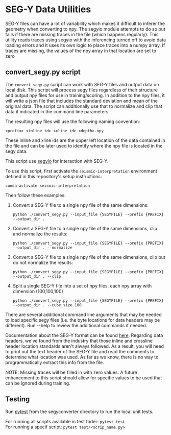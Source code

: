 # SEG-Y Data Utilities

SEG-Y files can have a lot of variability which makes it difficult to inferer the geometry when converting to npy. The segyio module attempts to do so but fails if there are missing traces in the file (which happens regularly). This utility reads traces using segyio with the inferencing turned off to avoid data loading errors and it uses its own logic to place traces into a numpy array. If traces are missing, the values of the npy array in that location are set to zero

## convert_segy.py script

The `convert_segy.py` script can work with SEG-Y files and output data on  local disk. This script will process segy files regardless of their structure and output npy files for use in training/scoring. In addition to the npy files, it will write a json file that includes the standard deviation and mean of the original data. The script can additionally use that to normalize and clip that data if indicated in the command line parameters

The resulting npy files will use the following naming convention:

```<prefix>_<inline id>_<xline id>_<depth>.npy```

These inline and xline ids are the upper left location of the data contained in the file and can be later used to identify where the npy file is located in the segy data.

This script use [segyio](https://github.com/equinor/segyio) for interaction with SEG-Y.

To use this script, first activate the `seismic-interpretation` environment defined in this repository's setup instructions: 

`conda activate seismic-interpretation`

Then follow these examples:

1) Convert a SEG-Y file to a single npy file of the same dimensions:

    ```
    python ./convert_segy.py --input_file {SEGYFILE} --prefix {PREFIX} --output_dir .
    ```

2) Convert a SEG-Y file to a single npy file of the same dimensions, clip and normalize the results:

    ```
    python ./convert_segy.py --input_file {SEGYFILE} --prefix {PREFIX} --output_dir . --normalize
    ```

3) Convert a SEG-Y file to a single npy file of the same dimensions, clip but do not normalize the results:

    ```
    python ./convert_segy.py --input_file {SEGYFILE} --prefix {PREFIX} --output_dir . --clip
    ```

4) Split a single SEG-Y file into a set of npy files, each npy array with dimension (100,100,100)

    ```
    python ./convert_segy.py --input_file {SEGYFILE} --prefix {PREFIX} --output_dir . --cube_size 100
    ```

There are several additional command line arguments that may be needed to load specific segy files (i.e. the byte locations for data headers may be different). Run --help to review the additional commands if needed.

Documentation about the SEG-Y format can be found [here](https://seg.org/Portals/0/SEG/News%20and%20Resources/Technical%20Standards/seg_y_rev2_0-mar2017.pdf).
Regarding data headers, we've found from the industry that those inline and crossline header location standards aren't always followed.
As a result, you will need to print out the text header of the SEG-Y file and read the comments to determine what location was used. 
As far as we know, there is no way to programmatically extract this info from the file.

NOTE: Missing traces will be filled in with zero values. A future enhancement to this script should allow for specific values to be used that can be ignored during training.

## Testing

Run [pytest](https://docs.pytest.org/en/latest/getting-started.html) from the segyconverter directory to run the local unit tests.   

For running all scripts available in test foder:
    ```
    pytest test
    ```   
For running a specif script:
    ```
    pytest test/<scrip_name.py>
    ```